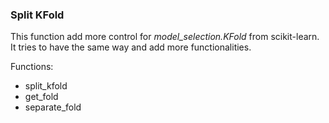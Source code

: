 ### Split KFold
This function add more control for *model_selection.KFold* from scikit-learn.
It tries to have the same way and add more functionalities.

Functions:
* split_kfold
* get_fold
* separate_fold
